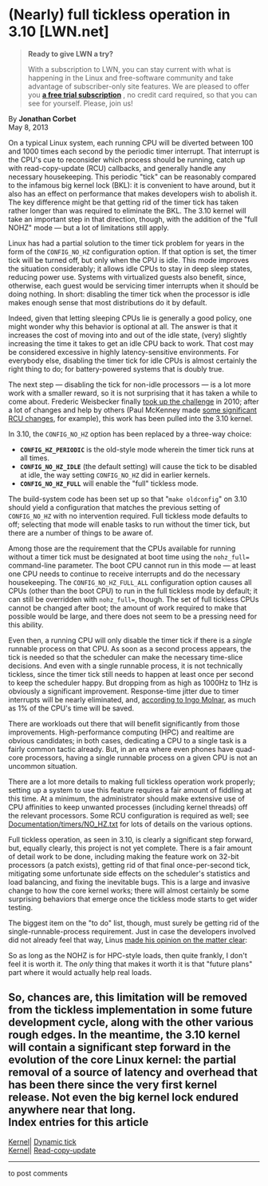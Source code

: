 # (Nearly) full tickless operation in 3.10 [LWN.net]

> **Ready to give LWN a try?**
> 
> With a subscription to LWN, you can stay current with what is happening in the Linux and free-software community and take advantage of subscriber-only site features. We are pleased to offer you **[a free trial subscription](https://lwn.net/Promo/nst-trial/claim)** , no credit card required, so that you can see for yourself. Please, join us! 

By **Jonathan Corbet**  
May 8, 2013 

On a typical Linux system, each running CPU will be diverted between 100 and 1000 times each second by the periodic timer interrupt. That interrupt is the CPU's cue to reconsider which process should be running, catch up with read-copy-update (RCU) callbacks, and generally handle any necessary housekeeping. This periodic "tick" can be reasonably compared to the infamous big kernel lock (BKL): it is convenient to have around, but it also has an effect on performance that makes developers wish to abolish it. The key difference might be that getting rid of the timer tick has taken rather longer than was required to eliminate the BKL. The 3.10 kernel will take an important step in that direction, though, with the addition of the "full NOHZ" mode — but a lot of limitations still apply. 

Linux has had a partial solution to the timer tick problem for years in the form of the `CONFIG_NO_HZ` configuration option. If that option is set, the timer tick will be turned off, but only when the CPU is idle. This mode improves the situation considerably; it allows idle CPUs to stay in deep sleep states, reducing power use. Systems with virtualized guests also benefit, since, otherwise, each guest would be servicing timer interrupts when it should be doing nothing. In short: disabling the timer tick when the processor is idle makes enough sense that most distributions do it by default. 

Indeed, given that letting sleeping CPUs lie is generally a good policy, one might wonder why this behavior is optional at all. The answer is that it increases the cost of moving into and out of the idle state, (very) slightly increasing the time it takes to get an idle CPU back to work. That cost may be considered excessive in highly latency-sensitive environments. For everybody else, disabling the timer tick for idle CPUs is almost certainly the right thing to do; for battery-powered systems that is doubly true. 

The next step — disabling the tick for non-idle processors — is a lot more work with a smaller reward, so it is not surprising that it has taken a while to come about. Frederic Weisbecker finally [took up the challenge](/Articles/420544/) in 2010; after a lot of changes and help by others (Paul McKenney made [some significant RCU changes](/Articles/522262/), for example), this work has been pulled into the 3.10 kernel. 

In 3.10, the `CONFIG_NO_HZ` option has been replaced by a three-way choice: 

  * **`CONFIG_HZ_PERIODIC`** is the old-style mode wherein the timer tick runs at all times. 
  * **`CONFIG_NO_HZ_IDLE`** (the default setting) will cause the tick to be disabled at idle, the way setting `CONFIG_NO_HZ` did in earlier kernels. 
  * **`CONFIG_NO_HZ_FULL`** will enable the "full" tickless mode. 



The build-system code has been set up so that "`make oldconfig`" on 3.10 should yield a configuration that matches the previous setting of `CONFIG_NO_HZ` with no intervention required. Full tickless mode defaults to off; selecting that mode will enable tasks to run without the timer tick, but there are a number of things to be aware of. 

Among those are the requirement that the CPUs available for running without a timer tick must be designated at boot time using the `nohz_full=` command-line parameter. The boot CPU cannot run in this mode — at least one CPU needs to continue to receive interrupts and do the necessary housekeeping. The `CONFIG_NO_HZ_FULL_ALL` configuration option causes all CPUs (other than the boot CPU) to run in the full tickless mode by default; it can still be overridden with `nohz_full=`, though. The set of full tickless CPUs cannot be changed after boot; the amount of work required to make that possible would be large, and there does not seem to be a pressing need for this ability. 

Even then, a running CPU will only disable the timer tick if there is a _single_ runnable process on that CPU. As soon as a second process appears, the tick is needed so that the scheduler can make the necessary time-slice decisions. And even with a single runnable process, it is not technically tickless, since the timer tick still needs to happen at least once per second to keep the scheduler happy. But dropping from as high as 1000Hz to 1Hz is obviously a significant improvement. Response-time jitter due to timer interrupts will be nearly eliminated, and, [according to Ingo Molnar](/Articles/549592/), as much as 1% of the CPU's time will be saved. 

There are workloads out there that will benefit significantly from those improvements. High-performance computing (HPC) and realtime are obvious candidates; in both cases, dedicating a CPU to a single task is a fairly common tactic already. But, in an era where even phones have quad-core processors, having a single runnable process on a given CPU is not an uncommon situation. 

There are a lot more details to making full tickless operation work properly; setting up a system to use this feature requires a fair amount of fiddling at this time. At a minimum, the administrator should make extensive use of CPU affinities to keep unwanted processes (including kernel threads) off the relevant processors. Some RCU configuration is required as well; see [Documentation/timers/NO_HZ.txt](/Articles/549593/) for lots of details on the various options. 

Full tickless operation, as seen in 3.10, is clearly a significant step forward, but, equally clearly, this project is not yet complete. There is a fair amount of detail work to be done, including making the feature work on 32-bit processors (a patch exists), getting rid of that final once-per-second tick, mitigating some unfortunate side effects on the scheduler's statistics and load balancing, and fixing the inevitable bugs. This is a large and invasive change to how the core kernel works; there will almost certainly be some surprising behaviors that emerge once the tickless mode starts to get wider testing. 

The biggest item on the "to do" list, though, must surely be getting rid of the single-runnable-process requirement. Just in case the developers involved did not already feel that way, Linus [made his opinion on the matter clear](/Articles/549595/): 

So as long as the NOHZ is for HPC-style loads, then quite frankly, I don't feel it is worth it. The _only_ thing that makes it worth it is that "future plans" part where it would actually help real loads. 

So, chances are, this limitation will be removed from the tickless implementation in some future development cycle, along with the other various rough edges. In the meantime, the 3.10 kernel will contain a significant step forward in the evolution of the core Linux kernel: the partial removal of a source of latency and overhead that has been there since the very first kernel release. Not even the big kernel lock endured anywhere near that long.  
Index entries for this article  
---  
[Kernel](/Kernel/Index)| [Dynamic tick](/Kernel/Index#Dynamic_tick)  
[Kernel](/Kernel/Index)| [Read-copy-update](/Kernel/Index#Read-copy-update)  
  


* * *

to post comments 
